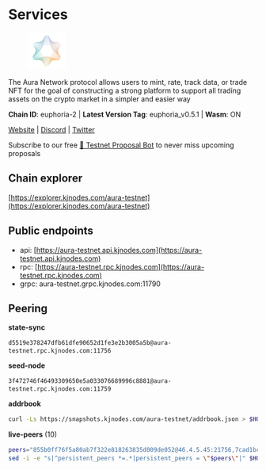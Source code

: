 # Services

<figure><img src="https://raw.githubusercontent.com/kj89/cosmos-images/main/logos/aura.png" alt=""><figcaption></figcaption></figure>

The Aura Network protocol allows users to mint, rate, track data,  or trade NFT for the goal of constructing a strong platform to  support all trading assets on the crypto market in a simpler and easier way

**Chain ID**: euphoria-2 | **Latest Version Tag**: euphoria_v0.5.1 | **Wasm**: ON

[Website](https://aura.network) | [Discord](https://discord.gg/hpvF5QcWRf) | [Twitter](https://twitter.com/AuraNetworkHQ)



Subscribe to our free [🤖 Testnet Proposal Bot](https://t.me/kjnodes_testnet_proposal_bot) to never miss upcoming proposals


## Chain explorer
[https://explorer.kjnodes.com/aura-testnet](https://explorer.kjnodes.com/aura-testnet)

## Public endpoints

* api: [https://aura-testnet.api.kjnodes.com](https://aura-testnet.api.kjnodes.com)
* rpc: [https://aura-testnet.rpc.kjnodes.com](https://aura-testnet.rpc.kjnodes.com)
* grpc: aura-testnet.grpc.kjnodes.com:11790

## Peering

**state-sync**

```text
d5519e378247dfb61dfe90652d1fe3e2b3005a5b@aura-testnet.rpc.kjnodes.com:11756
```

**seed-node**

```text
3f472746f46493309650e5a033076689996c8881@aura-testnet.rpc.kjnodes.com:11759
```

**addrbook**
```bash
curl -Ls https://snapshots.kjnodes.com/aura-testnet/addrbook.json > $HOME/.aura/config/addrbook.json
```

**live-peers** (10)
```bash
peers="855b0ff76f5a80ab7f322e818263835d009de052@46.4.5.45:21756,7cad1bcb2ad777dba21840832341f2ce14bae1a5@5.75.174.126:26656,e3dbeeeb2dea9912610b92a436dfe3cb831a94e4@65.108.195.29:36126,bfef15bb8b4cbc4fb777aa33e75e6064cc1ba5bf@185.144.99.14:26656,b2394ad608075aa405cdf4ab55e36376d93f7b1d@65.108.206.118:56656,9df9e8307e3e671c9bcd1a23f0b73b45f2b8003d@65.109.88.251:35656,e874935eee84c8313dbb52ba497aed2d8d1f1245@65.108.237.231:27656,94f09cc1e0d2357c8c8423589c42dc7721387a60@176.9.44.113:26686,d74774b137ce78a61ccbe9c30ff8ec8cb969247d@89.58.59.10:26656,d5519e378247dfb61dfe90652d1fe3e2b3005a5b@65.109.68.190:11756"
sed -i -e "s|^persistent_peers *=.*|persistent_peers = \"$peers\"|" $HOME/.aura/config/config.toml
```
